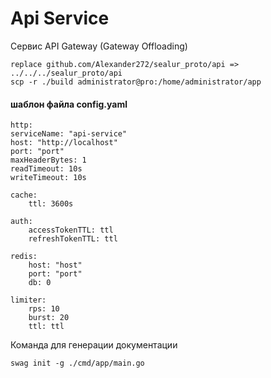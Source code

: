 # Api Service

Сервис API Gateway (Gateway Offloading)

    replace github.com/Alexander272/sealur_proto/api => ../../../sealur_proto/api
    scp -r ./build administrator@pro:/home/administrator/app

#### шаблон файла config.yaml

    http:
    serviceName: "api-service"
    host: "http://localhost"
    port: "port"
    maxHeaderBytes: 1
    readTimeout: 10s
    writeTimeout: 10s

    cache:
        ttl: 3600s

    auth:
        accessTokenTTL: ttl
        refreshTokenTTL: ttl

    redis:
        host: "host"
        port: "port"
        db: 0

    limiter:
        rps: 10
        burst: 20
        ttl: ttl

Команда для генерации документации

    swag init -g ./cmd/app/main.go
